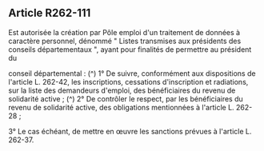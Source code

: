 ## Article R262-111

Est autorisée la création par Pôle emploi d'un traitement de données à caractère personnel, dénommé " Listes
transmises aux présidents des conseils départementaux ", ayant pour finalités de permettre au président du

conseil départemental : (^)
1° De suivre, conformément aux dispositions de l'article L. 262-42, les inscriptions, cessations d'inscription
et radiations, sur la liste des demandeurs d'emploi, des bénéficiaires du revenu de solidarité active ; (^)
2° De contrôler le respect, par les bénéficiaires du revenu de solidarité active, des obligations mentionnées à
l'article L. 262-28 ;


3° Le cas échéant, de mettre en œuvre les sanctions prévues à l'article L. 262-37.

